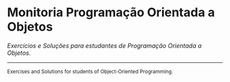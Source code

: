 # Monitoria Programação Orientada a Objetos

*Exercícios e Soluções para estudantes de Programação Orientada a Objetos.*

***
<sub>Exercises and Solutions for students of Object-Oriented Programming.</sub>
